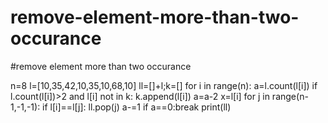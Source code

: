 # remove-element-more-than-two-occurance 

#remove element more than two occurance

n=8
l=[10,35,42,10,35,10,68,10] 
ll=[]+l;k=[]
for i in range(n):
    a=l.count(l[i])
    if l.count(l[i])>2 and l[i] not in k:
        k.append(l[i])
        a=a-2
        x=l[i]
        for j in range(n-1,-1,-1):
            if l[i]==l[j]:
                ll.pop(j)
                a-=1
                if a==0:break
print(ll)
        
        
